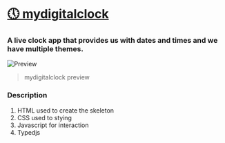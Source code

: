 # <a href="https://ninja-vikash.github.io/Live-Clock/" >🕔 mydigitalclock</a>

### A live clock app that provides us with dates and times and we have multiple themes.

![Preview](https://github.com/Ninja-Vikash/myassets/blob/main/LiveClock/thumbnail.png)
> mydigitalclock preview

### Description
1. HTML used to create the skeleton
2. CSS used to stying
3. Javascript for interaction
4. Typedjs
